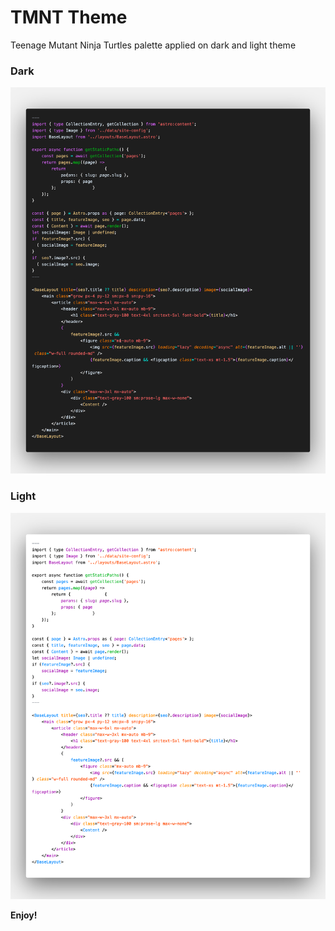# TMNT Theme

 Teenage Mutant Ninja Turtles palette applied on dark and light theme
 
### Dark

![dark theme screenshot](dark.png)
### Light

![light theme screenshot](light.png)



**Enjoy!**
